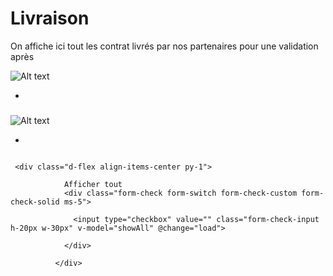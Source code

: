 # Livraison
On affiche ici tout les contrat livrés par nos partenaires pour une validation après

![Alt text](/public/livraison.png)

*
###


![Alt text](/public/afficher_livraison.png)

*

```template

 <div class="d-flex align-items-center py-1">

            Afficher tout
            <div class="form-check form-switch form-check-custom form-check-solid ms-5">

              <input type="checkbox" value="" class="form-check-input h-20px w-30px" v-model="showAll" @change="load">

            </div>

          </div>


```